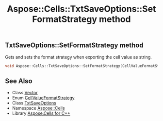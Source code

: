 ﻿---
title: Aspose::Cells::TxtSaveOptions::SetFormatStrategy method
linktitle: SetFormatStrategy
second_title: Aspose.Cells for C++ API Reference
description: 'Aspose::Cells::TxtSaveOptions::SetFormatStrategy method. Gets and sets the format strategy when exporting the cell value as string in C++.'
type: docs
weight: 1500
url: /cpp/aspose.cells/txtsaveoptions/setformatstrategy/
---
## TxtSaveOptions::SetFormatStrategy method


Gets and sets the format strategy when exporting the cell value as string.

```cpp
void Aspose::Cells::TxtSaveOptions::SetFormatStrategy(CellValueFormatStrategy value)
```

## See Also

* Class [Vector](../../vector/)
* Enum [CellValueFormatStrategy](../../cellvalueformatstrategy/)
* Class [TxtSaveOptions](../)
* Namespace [Aspose::Cells](../../)
* Library [Aspose.Cells for C++](../../../)

